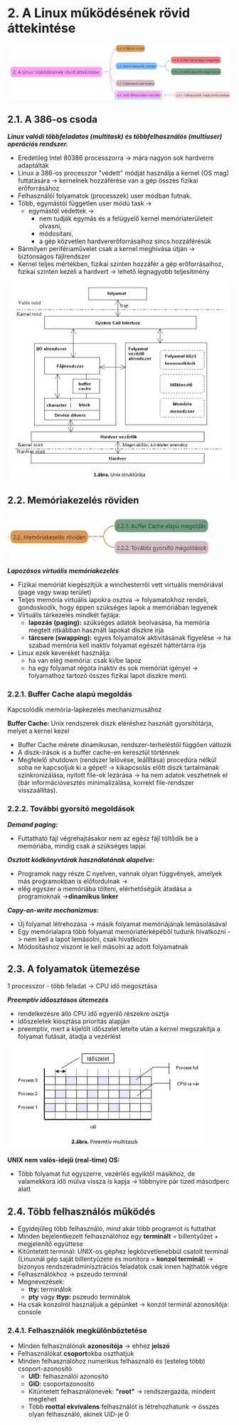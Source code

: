 # 2. A Linux működésének rövid áttekintése

![2](images/2.png)

## 2.1. A 386-os csoda

***Linux valódi többfeladatos (multitask) és többfelhasználós (multiuser) operációs rendszer.***

* Eredetileg Intel 80386 processzorra -> mára nagyon sok hardverre adaptálták
* Linux a 386-os processzor "védett" módját használja a kernel (OS mag) futtatására -> kernelnek hozzáférése van a gép összes fizikai erőforrásához
* Felhasználói folyamatok (processzek) user módban futnak.
* Több, egymástól független user módú task -> 
  * egymástól védettek -> 
    * nem tudják egymás és a felügyelő kernel memóriaterületeit olvasni,
    * módosítani,
    * a gép közvetlen hardvererőforrásaihoz sincs hozzáférésük
* Bármilyen perifériaművelet csak a kernel meghívása útján -> biztonságos fájlrendszer
* Kernel teljes mértékben, fizikai szinten hozzáfér a gép erőforrásaihoz, fizikai szinten kezeli a hardvert -> lehető legnagyobb teljesítmény

![2.1](images/2.1.png)

## 2.2. Memóriakezelés röviden

![2.2](images/2.2.png)

***Lapozásos virtuális memóriakezelés***
* Fizikai memóriát kiegészítjük a winchesterről vett virtuális memóriával (page vagy swap terület)
* Teljes memória virtuális lapokra osztva -> folyamatokhoz rendeli, gondoskodik, hogy éppen szükséges lapok a memóriában legyenek
* Virtuális tárkezelés mindkét fajtája:
  * **lapozás (paging):** szükséges adatok beolvasása, ha memória megtelt ritkábban használt lapokat diszkre írja
  * **tárcsere (swapping):** egyes folyamatok aktivitásának figyelése -> ha szabad memória kell inaktív folyamat egészét háttértárra írja
* Linux ezek keverékét használja:
  * ha van elég memória: csak ki/be lapoz
  * ha egy folyamat régóta inaktív és sok memóriát igényel -> folyamathoz tartozó összes fizikai lapot diszkre menti.

### 2.2.1. Buffer Cache alapú megoldás

Kapcsolódik memória-lapkezelés mechanizmusához

**Buffer Cache:** Unix rendszerek diszk eléréshez használt gyorsítótárja, melyet a kernel kezel
* Buffer Cache mérete dinamikusan, rendszer-terheléstől függően változik
* A diszk-írások is a buffer cache-en keresztül történnek
* Megfelelő shutdown (rendszer lelövése, leállítása) procedúra nélkül soha ne kapcsoljuk ki a gépet! -> kikapcsolás előtt diszk tartalmának szinkronizálása, nyitott file-ok lezárása -> ha nem adatok veszhetnek el (bár információvesztés minimalizálása, korrekt file-rendszer visszaállítás).

### 2.2.2. További gyorsító megoldások

***Demand paging:***
* Futtatható fájl végrehajtásakor nem az egész fájl töltődik be a memóriába, mindig csak a szükséges lapjai

***Osztott kódkönyvtárak használatának alapelve:***
* Programok nagy része C nyelven, vannak olyan függvények, amelyek más programokban is előfordulnak ->
* elég egyszer a memóriába tölteni, elérhetőségük átadása a programoknak ->**dinamikus linker**

***Copy-on-write mechanizmus:***
* Új folyamat létrehozása -> másik folyamat memóriájának lemásolásával
* Egy memórialapra több folyamat memóriatérképéből tudunk hivatkozni -> nem kell a lapot lemásolni, csak hivatkozni
* Módosításhoz viszont le kell másolni az adott folyamatnak

## 2.3. A folyamatok ütemezése

1 processzor - több feladat -> CPU idő megosztása

***Preemptív időosztásos ütemezés***
* rendelkezésre álló CPU idő egyenlő részekre osztja
* időszeletek kiosztása prioritás alapján
* preemptív, mert a kijelölt időszelet letelte után a kernel megszakítja a folyamat futását, átadja a vezérlést

![2.3](images/2.3.png)

**UNIX nem valós-idejű (real-time) OS:**
* Több folyamat fut egyszerre, vezérlés egyiktől másikhoz, de valamekkora idő múlva vissza is kapja -> többnyire pár tized másodperc alatt

## 2.4. Több felhasználós működés

* Egyidejűleg több felhasználó, mind akár több programot is futtathat
* Minden bejelentkezett felhasználóhoz egy **terminált** = billentyűzet + megjelenítő együttese
* Kitüntetett terminál: UNIX-os géphez legközvetlenebbül csatolt terminál (Linuxnál gép saját billentyűzete és monitora = **konzol terminál**) -> bizonyos rendszeradminisztrációs feladatok csak innen hajthatók végre
* Felhasználókhoz -> pszeudo terminál
* Megnevezések:
  * **tty:** terminálok
  * **pty** vagy **ttyp:** pszeudo terminálok
* Ha csak konzolról használjuk a gépünket -> konzol terminál azonosítója: console

### 2.4.1. Felhasználók megkülönböztetése

* Minden felhasználónak **azonosítója** -> ehhez **jelszó**
* Felhasználókat **csoport**okba oszthatjuk
* Minden felhasználóhoz numerikus felhasználó és (esteleg több) csoport-azonosító
  * **UID**: felhasználói azonosító
  * **GID**: csoportazonosító
  * Kitüntetett felhasználónevek: **"root"** -> rendszergazda, mindent megtehet
  * Több **roottal ekvivalens** felhasználót is létrehozhatunk -> összes olyan felhasználó, akinek UID-je 0
